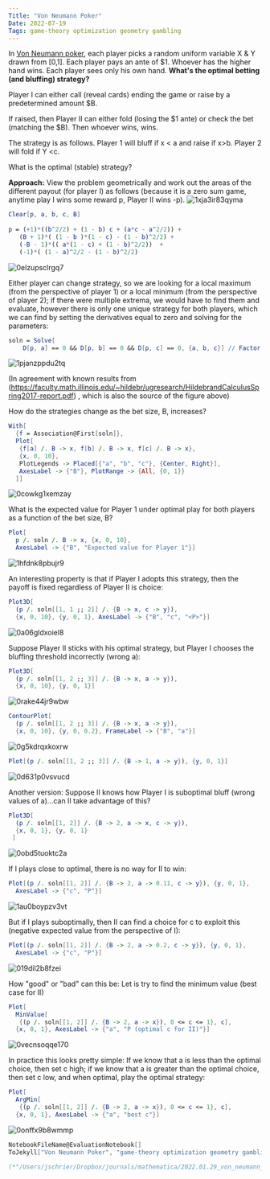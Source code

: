 ```yaml
---
Title: "Von Neumann Poker"
Date: 2022-07-19
Tags: game-theory optimization geometry gambling
---
```


In [Von Neumann poker](https://mindyourdecisions.com/blog/2015/01/20/game-theory-tuesdays-von-neumann-poker/), each player picks a random uniform variable X & Y drawn from [0,1].  Each player pays an ante of $1.  Whoever has the higher hand wins.  Each player sees only his own hand. **What's the optimal betting (and bluffing) strategy?**

Player I can either call (reveal cards) ending the game or raise by a predetermined amount $B.

If raised, then Player II can either fold (losing the $1 ante) or check the bet (matching the $B).  Then whoever wins, wins.

The strategy is as follows.  Player 1 will bluff if x < a and raise if x>b.  Player 2 will fold if Y <c.  

What is the optimal (stable) strategy?

**Approach:**  View the problem geometrically and work out the areas of the different payout (for player I) as follows (because it is a zero sum game, anytime play I wins some reward p, Player II wins -p).
  ![1xja3ir83qyma](/blog/images/2022/7/19/1xja3ir83qyma.png)

```mathematica
Clear[p, a, b, c, B] 
 
p = (+1)*((b^2/2) + (1 - b) c + (a*c - a^2/2)) + 
   (B + 1)*( (1 - b )*(1 - c) - (1 - b)^2/2) + 
   (-B - 1)*(( a*(1 - c) + (1 - b)^2/2))  + 
   (-1)*( (1 - a)^2/2 - (1 - b)^2/2)

```

![0elzupsclrgq7](/blog/images/2022/7/19/0elzupsclrgq7.png)

Either player can change strategy, so we are looking for a local maximum (from the perspective of player 1) or a local minimum (from the perspective of player 2); if there were multiple extrema, we would have to find them and evaluate, however there is only one unique strategy for both players, which we can find by setting the derivatives equal to zero and solving for the parameters:

```mathematica
soln = Solve[
    D[p, a] == 0 && D[p, b] == 0 && D[p, c] == 0, {a, b, c}] // Factor
```

![1pjanzppdu2tq](/blog/images/2022/7/19/1pjanzppdu2tq.png)

(In agreement with known results from (https://faculty.math.illinois.edu/~hildebr/ugresearch/HildebrandCalculusSpring2017-report.pdf) , which is also the source of the figure above)

How do the strategies change as the bet size, B, increases?

```mathematica
With[
  {f = Association@First[soln]}, 
  Plot[
   {f[a] /. B -> x, f[b] /. B -> x, f[c] /. B -> x}, 
   {x, 0, 10}, 
   PlotLegends -> Placed[{"a", "b", "c"}, {Center, Right}], 
   AxesLabel -> {"B"}, PlotRange -> {All, {0, 1}} 
  ]]
```

![0cowkg1xemzay](/blog/images/2022/7/19/0cowkg1xemzay.png)

What is the expected value for Player 1 under optimal play for both players as a function of the bet size, B?

```mathematica
Plot[
  p /. soln /. B -> x, {x, 0, 10}, 
  AxesLabel -> {"B", "Expected value for Player 1"}]
```

![1hfdnk8pbujr9](/blog/images/2022/7/19/1hfdnk8pbujr9.png)

An interesting property is that if Player I adopts this strategy, then the payoff is fixed regardless of Player II is choice:

```mathematica
Plot3D[
  (p /. soln[[1, 1 ;; 2]] /. {B -> x, c -> y}), 
  {x, 0, 10}, {y, 0, 1}, AxesLabel -> {"B", "c", "<P>"}]
```

![0a06gldxoiel8](/blog/images/2022/7/19/0a06gldxoiel8.png)

Suppose Player II sticks with his optimal strategy, but Player I chooses the bluffing threshold incorrectly (wrong a):

```mathematica
Plot3D[
  (p /. soln[[1, 2 ;; 3]] /. {B -> x, a -> y}), 
  {x, 0, 10}, {y, 0, 1}]
```

![0rake44jr9wbw](/blog/images/2022/7/19/0rake44jr9wbw.png)

```mathematica
ContourPlot[
  (p /. soln[[1, 2 ;; 3]] /. {B -> x, a -> y}), 
  {x, 0, 10}, {y, 0, 0.2}, FrameLabel -> {"B", "a"}]
```

![0g5kdrqxkoxrw](/blog/images/2022/7/19/0g5kdrqxkoxrw.png)

```mathematica
Plot[(p /. soln[[1, 2 ;; 3]] /. {B -> 1, a -> y}), {y, 0, 1}]
```

![0d631p0vsvucd](/blog/images/2022/7/19/0d631p0vsvucd.png)

Another version: Suppose  II knows how Player I is suboptimal bluff (wrong values of a)...can II take advantage of this?

```mathematica
Plot3D[
  (p /. soln[[1, 2]] /. {B -> 2, a -> x, c -> y}), 
  {x, 0, 1}, {y, 0, 1} 
 ]
```

![0obd5tuoktc2a](/blog/images/2022/7/19/0obd5tuoktc2a.png)

If I plays close to optimal, there is no way for II to win:

```mathematica
Plot[(p /. soln[[1, 2]] /. {B -> 2, a -> 0.11, c -> y}), {y, 0, 1}, 
  AxesLabel -> {"c", "P"}]
```

![1au0boypzv3vt](/blog/images/2022/7/19/1au0boypzv3vt.png)

But if I plays suboptimally, then II can find a choice for c to exploit this (negative expected value from the perspective of I):

```mathematica
Plot[(p /. soln[[1, 2]] /. {B -> 2, a -> 0.2, c -> y}), {y, 0, 1}, 
  AxesLabel -> {"c", "P"}]
```

![019dil2b8fzei](/blog/images/2022/7/19/019dil2b8fzei.png)

How "good" or "bad" can this be:  Let is try to find the minimum value (best case for II) 

```mathematica
Plot[
  MinValue[
   {(p /. soln[[1, 2]] /. {B -> 2, a -> x}), 0 <= c <= 1}, c], 
  {x, 0, 1}, AxesLabel -> {"a", "P (optimal c for II)"}]
```

![0vecnsoqqe170](/blog/images/2022/7/19/0vecnsoqqe170.png)

In practice this looks pretty simple:  If we know that a is less than the optimal choice, then set c high; if we know that  a is greater than the optimal choice, then set c low, and when optimal, play the optimal strategy:

```mathematica
Plot[
  ArgMin[
   {(p /. soln[[1, 2]] /. {B -> 2, a -> x}), 0 <= c <= 1}, c], 
  {x, 0, 1}, AxesLabel -> {"a", "best c"}]
```

![0onffx9b8wmmp](/blog/images/2022/7/19/0onffx9b8wmmp.png)

```mathematica
NotebookFileName@EvaluationNotebook[]
ToJekyll["Von Neumann Poker", "game-theory optimization geometry gambling"];

(*"/Users/jschrier/Dropbox/journals/mathematica/2022.01.29_von_neumann_poker.nb"*)
```

```mathematica

```

